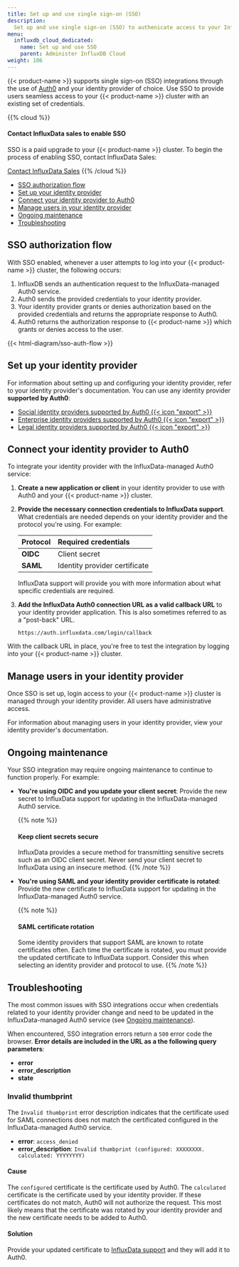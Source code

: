 ```yaml
---
title: Set up and use single sign-on (SSO)
description:
  Set up and use single sign-on (SSO) to authenicate access to your InfluxDB Cluster.
menu:
  influxdb_cloud_dedicated:
    name: Set up and use SSO
    parent: Administer InfluxDB Cloud
weight: 106
---
```


{{< product-name >}} supports single sign-on (SSO) integrations through the use
of [Auth0](https://auth0.com) and your identity provider of choice.
Use SSO to provide users seamless access to your {{< product-name >}} cluster
with an existing set of credentials. 

{{% cloud %}}
#### Contact InfluxData sales to enable SSO

SSO is a paid upgrade to your {{< product-name >}} cluster.
To begin the process of enabling SSO, contact InfluxData Sales:

<a class="btn" href="https://www.influxdata.com/contact-sales/">Contact InfluxData Sales</a>
{{% /cloud %}}

- [SSO authorization flow](#sso-authorization-flow)
- [Set up your identity provider](#set-up-your-identity-provider)
- [Connect your identity provider to Auth0](#connect-your-identity-provider-to-auth0)
- [Manage users in your identity provider](#manage-users-in-your-identity-provider)
- [Ongoing maintenance](#ongoing-maintenance)
- [Troubleshooting](#troubleshooting)

## SSO authorization flow

With SSO enabled, whenever a user attempts to log into your {{< product-name >}}
cluster, the following occurs:

1.  InfluxDB sends an authentication request to the InfluxData-managed Auth0 service.
2.  Auth0 sends the provided credentials to your identity provider.
3.  Your identity provider grants or denies authorization based on the provided
    credentials and returns the appropriate response to Auth0.
4.  Auth0 returns the authorization response to {{< product-name >}} which grants
    or denies access to the user.

{{< html-diagram/sso-auth-flow >}}

## Set up your identity provider

For information about setting up and configuring your identity provider, refer
to your identity provider's documentation.
You can use any identity provider **supported by Auth0**:

- [Social identity providers supported by Auth0 {{< icon "export" >}}](https://auth0.com/docs/authenticate/identity-providers/social-identity-providers)
- [Enterprise identity providers supported by Auth0 {{< icon "export" >}}](https://auth0.com/docs/authenticate/identity-providers/enterprise-identity-providers)
- [Legal identity providers supported by Auth0 {{< icon "export" >}}](https://auth0.com/docs/authenticate/identity-providers/enterprise-identity-providers)

## Connect your identity provider to Auth0

To integrate your identity provider with the InfluxData-managed Auth0 service:

1.  **Create a new application or client** in your identity provider to use with
    Auth0 and your {{< product-name >}} cluster.

2.  **Provide the necessary connection credentials to InfluxData support**.
    What credentials are needed depends on your identity provider and the
    protocol you're using. For example:

    | Protocol | Required credentials          |
    | :------- | :---------------------------- |
    | **OIDC** | Client secret                 |
    | **SAML** | Identity provider certificate |

    InfluxData support will provide you with more information about what specific
    credentials are required.

3. **Add the InfluxData Auth0 connection URL as a valid callback URL** to your
    identity provider application. This is also sometimes referred to as a
    "post-back" URL.
    
    ```
    https://auth.influxdata.com/login/callback
    ```

With the callback URL in place, you're free to test the integration by logging
into your {{< product-name >}} cluster.

## Manage users in your identity provider

Once SSO is set up, login access to your {{< product-name >}} cluster is managed
through your identity provider. All users have administrative access.

For information about managing users in your identity provider, view your
identity provider's documentation.

## Ongoing maintenance

Your SSO integration may require ongoing maintenance to continue to function
properly. For example:

- **You're using OIDC and you update your client secret**: Provide the
  new secret to InfluxData support for updating in the InfluxData-managed Auth0
  service.

  {{% note %}}
  #### Keep client secrets secure

  InfluxData provides a secure method for transmitting sensitive secrets such as
  an OIDC client secret. Never send your client secret to InfluxData using an
  insecure method.
  {{% /note %}}

- **You're using SAML and your identity provider certificate is rotated**:
  Provide the new certificate to InfluxData support for updating in the
  InfluxData-managed Auth0 service.

  {{% note %}}
  #### SAML certificate rotation

  Some identity providers that support SAML are known to rotate certificates often.
  Each time the certificate is rotated, you must provide the updated certificate
  to InfluxData support. Consider this when selecting an identity provider and
  protocol to use.
  {{% /note %}}

## Troubleshooting

The most common issues with SSO integrations occur when credentials related to
your identity provider change and need to be updated in the InfluxData-managed
Auth0 service (see [Ongoing maintenance](#ongoing-maintenance)).

When encountered, SSO integration errors return a `500` error code the browser.
**Error details are included in the URL as a the following query parameters**:

- **error**
- **error_description**
- **state**

### Invalid thumbprint

The `Invalid thumbprint` error description indicates that the certificate used
for SAML connections does not match the certificated configured in the
InfluxData-managed Auth0 service.

- **error**: `access_denied`
- **error_description**: `Invalid thumbprint (configured: XXXXXXXX.
  calculated: YYYYYYYY)`

#### Cause

The `configured` certificate is the certificate used by Auth0.
The `calculated` certificate is the certificate used by your identity provider.
If these certificates do not match, Auth0 will not authorize the request.
This most likely means that the certificate was rotated by your identity
provider and the new certificate needs to be added to Auth0.

#### Solution

Provide your updated certificate to [InfluxData support](https://support.influxdata.com)
and they will add it to Auth0.
